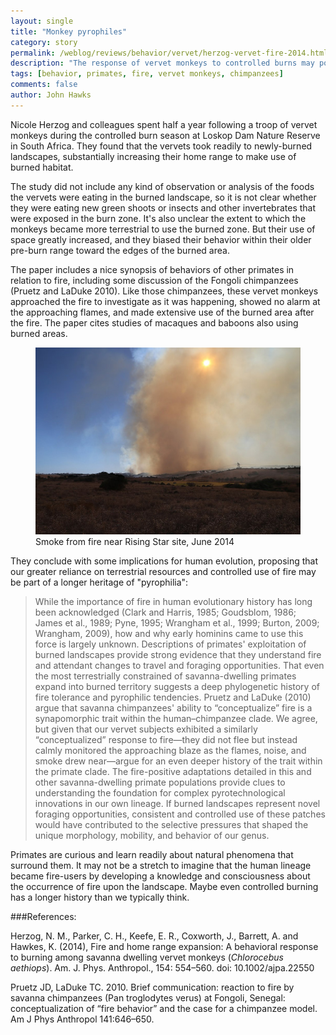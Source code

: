 ```yaml
---
layout: single 
title: "Monkey pyrophiles" 
category: story
permalink: /weblog/reviews/behavior/vervet/herzog-vervet-fire-2014.html
description: "The response of vervet monkeys to controlled burns may point to a deeper affinity for fire in our primate ancestry."
tags: [behavior, primates, fire, vervet monkeys, chimpanzees] 
comments: false 
author: John Hawks 
---
```



Nicole Herzog and colleagues spent half a year following a troop of vervet monkeys during the controlled burn season at Loskop Dam Nature Reserve in South Africa. They found that the vervets took readily to newly-burned landscapes, substantially increasing their home range to make use of burned habitat. 

The study did not include any kind of observation or analysis of the foods the vervets were eating in the burned landscape, so it is not clear whether they were eating new green shoots or insects and other invertebrates that were exposed in the burn zone. It's also unclear the extent to which the monkeys became more terrestrial to use the burned zone. But their use of space greatly increased, and they biased their behavior within their older pre-burn range toward the edges of the burned area. 

The paper includes a nice synopsis of behaviors of other primates in relation to fire, including some discussion of the Fongoli chimpanzees (Pruetz and LaDuke 2010). Like those chimpanzees, these vervet monkeys approached the fire to investigate as it was happening, showed no alarm at the approaching flames, and made extensive use of the burned area after the fire. The paper cites studies of macaques and baboons also using burned areas. 

<figure>
<img src="/images/rising-star-fire-july-2014.jpg" alt="Smoke over Rising Star" />
<figcaption>Smoke from fire near Rising Star site, June 2014</figcaption>
</figure>

They conclude with some implications for human evolution, proposing that our greater reliance on terrestrial resources and controlled use of fire may be part of a longer heritage of "pyrophilia": 

<blockquote>While the importance of fire in human evolutionary history has long been acknowledged (Clark and Harris, 1985; Goudsblom, 1986; James et al., 1989; Pyne, 1995; Wrangham et al., 1999; Burton, 2009; Wrangham, 2009), how and why early hominins came to use this force is largely unknown. Descriptions of primates' exploitation of burned landscapes provide strong evidence that they understand fire and attendant changes to travel and foraging opportunities. That even the most terrestrially constrained of savanna-dwelling primates expand into burned territory suggests a deep phylogenetic history of fire tolerance and pyrophilic tendencies. Pruetz and LaDuke (2010) argue that savanna chimpanzees' ability to “conceptualize” fire is a synapomorphic trait within the human–chimpanzee clade. We agree, but given that our vervet subjects exhibited a similarly “conceptualized” response to fire—they did not flee but instead calmly monitored the approaching blaze as the flames, noise, and smoke drew near—argue for an even deeper history of the trait within the primate clade. The fire-positive adaptations detailed in this and other savanna-dwelling primate populations provide clues to understanding the foundation for complex pyrotechnological innovations in our own lineage. If burned landscapes represent novel foraging opportunities, consistent and controlled use of these patches would have contributed to the selective pressures that shaped the unique morphology, mobility, and behavior of our genus.</blockquote>

Primates are curious and learn readily about natural phenomena that surround them. It may not be a stretch to imagine that the human lineage became fire-users by developing a knowledge and consciousness about the occurrence of fire upon the landscape. Maybe even controlled burning has a longer history than we typically think. 

###References:

<p class="cite">Herzog, N. M., Parker, C. H., Keefe, E. R., Coxworth, J., Barrett, A. and Hawkes, K. (2014), Fire and home range expansion: A behavioral response to burning among savanna dwelling vervet monkeys (<em>Chlorocebus aethiops</em>). Am. J. Phys. Anthropol., 154: 554–560. doi: 10.1002/ajpa.22550</p>

<p class="cite">Pruetz JD, LaDuke TC. 2010. Brief communication: reaction to fire by savanna chimpanzees (Pan troglodytes verus) at Fongoli, Senegal: conceptualization of “fire behavior” and the case for a chimpanzee model. Am J Phys Anthropol 141:646–650.</p>

